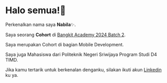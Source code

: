 # Halo semua!👋

Perkenalkan nama saya **Nabila**✨.<br>

Saya seorang **Cohort** di [Bangkit Academy 2024 Batch 2](https://grow.google/intl/id_id/bangkit/).<br>

Saya merupakan Cohort di bagian Mobile Development.<br>

Saya juga Mahasiswa dari Politeknik Negeri Sriwijaya Program Studi D4 TIMD.<br>

Jika kamu tertarik untuk berkenalan denganku, silakan ikuti akun [Linkedin](www.linkedin.com/in/nabila-229121289) ku ya.
